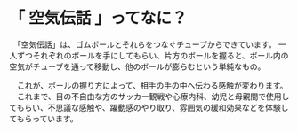 # 「 空気伝話 」ってなに？
　「空気伝話」は、ゴムボールとそれらをつなぐチューブからできています。
一人ずつそれぞれのボールを手にしてもらい、片方のボールを握ると、ボール内の空気がチューブを通って移動し、他のボールが膨らむという単純なもの。

　これが、ボールの握り方によって、相手の手の中へ伝わる感触が変わります。
　これまで、目の不自由な方のサッカー観戦や心療内科、幼児と母親間で使用してもらい、不思議な感触や、躍動感のやり取り、雰囲気の緩和効果などを体験してもらっています。
